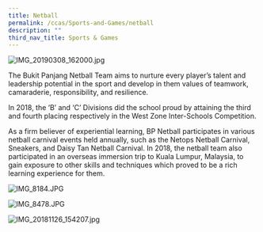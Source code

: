```yaml
---
title: Netball
permalink: /ccas/Sports-and-Games/netball
description: ""
third_nav_title: Sports & Games
---
```

  
![IMG_20190308_162000.jpg](https://www-bpghs-moe-edu-sg-admin.cwp.sg/qql/slot/u148/BPGHS%202019/Holistic%20Education/CCAs/Sports%20&%20Games/Netball/IMG_20190308_162000.jpg)  

The Bukit Panjang Netball Team aims to nurture every player’s talent and leadership potential in the sport and develop in them values of teamwork, camaraderie, responsibility, and resilience.


In 2018, the ‘B’ and ‘C’ Divisions did the school proud by attaining the third and fourth placing respectively in the West Zone Inter-Schools Competition.


As a firm believer of experiential learning, BP Netball participates in various netball carnival events held annually, such as the Netops Netball Carnival, Sneakers, and Daisy Tan Netball Carnival. In 2018, the netball team also participated in an overseas immersion trip to Kuala Lumpur, Malaysia, to gain exposure to other skills and techniques which proved to be a rich learning experience for them.


![IMG_8184.JPG](https://www-bpghs-moe-edu-sg-admin.cwp.sg/qql/slot/u148/BPGHS%202019/Holistic%20Education/CCAs/Sports%20&%20Games/Netball/IMG_8184.jpg)  

![IMG_8478.JPG](https://www-bpghs-moe-edu-sg-admin.cwp.sg/qql/slot/u148/BPGHS%202019/Holistic%20Education/CCAs/Sports%20&%20Games/Netball/IMG_8478.jpg)  

![IMG_20181126_154207.jpg](https://www-bpghs-moe-edu-sg-admin.cwp.sg/qql/slot/u148/BPGHS%202019/Holistic%20Education/CCAs/Sports%20&%20Games/Netball/IMG_20181126_154207.jpg)